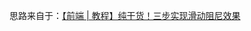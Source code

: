 思路来自于：[【前端 | 教程】纯干货！三步实现滑动阻尼效果](https://www.bilibili.com/video/BV1QN411T7gW/?spm_id_from=333.999.0.0&vd_source=46ec3a848cbcd369fb3ada66147055a7)